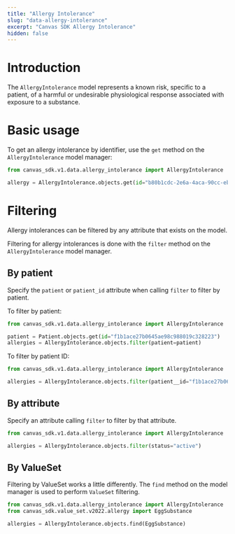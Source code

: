 ```yaml
---
title: "Allergy Intolerance"
slug: "data-allergy-intolerance"
excerpt: "Canvas SDK Allergy Intolerance"
hidden: false
---
```


# Introduction

The `AllergyIntolerance` model represents a known risk, specific to a patient, of a harmful or undesirable physiological response associated with exposure to a substance.

# Basic usage

To get an allergy intolerance by identifier, use the `get` method on the `AllergyIntolerance` model manager:

```python
from canvas_sdk.v1.data.allergy_intolerance import AllergyIntolerance

allergy = AllergyIntolerance.objects.get(id="b80b1cdc-2e6a-4aca-90cc-ebc02e683f35")
```

# Filtering

Allergy intolerances can be filtered by any attribute that exists on the model.

Filtering for allergy intolerances is done with the `filter` method on the `AllergyIntolerance` model manager.

## By patient

Specify the `patient` or `patient_id` attribute when calling `filter` to filter by patient.

To filter by patient:

```python
from canvas_sdk.v1.data.allergy_intolerance import AllergyIntolerance

patient = Patient.objects.get(id="f1b1ace27b0645ae98c988019c328223")
allergies = AllergyIntolerance.objects.filter(patient=patient)
```

To filter by patient ID:

```python
from canvas_sdk.v1.data.allergy_intolerance import AllergyIntolerance

allergies = AllergyIntolerance.objects.filter(patient__id="f1b1ace27b0645ae98c988019c328223")
```

## By attribute

Specify an attribute calling `filter` to filter by that attribute.

```python
from canvas_sdk.v1.data.allergy_intolerance import AllergyIntolerance

allergies = AllergyIntolerance.objects.filter(status="active")
```

## By ValueSet

Filtering by ValueSet works a little differently. The `find` method on the model manager is used to perform `ValueSet` filtering.

```python
from canvas_sdk.v1.data.allergy_intolerance import AllergyIntolerance
from canvas_sdk.value_set.v2022.allergy import EggSubstance

allergies = AllergyIntolerance.objects.find(EggSubstance)
```
